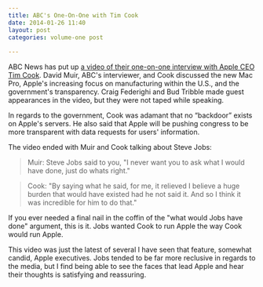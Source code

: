 ```yaml
---
title: ABC's One-On-One with Tim Cook
date: 2014-01-26 11:40
layout: post
categories: volume-one post
 
---
```



ABC News has put up [a video of their one-on-one interview with Apple CEO Tim Cook](http://abcnews.go.com/WNT/video/apple-ceo-speaks-21660730). David Muir, ABC's interviewer, and Cook discussed the new Mac Pro, Apple's increasing focus on manufacturing within the U.S., and the government's transparency. Craig Federighi and Bud Tribble made guest appearances in the video, but they were not taped while speaking.

In regards to the government, Cook was adamant that no “backdoor” exists on Apple's servers. He also said that Apple will be pushing congress to be more transparent with data requests for users' information.

The video ended with Muir and Cook talking about Steve Jobs:

> Muir: Steve Jobs said to you, "I never want you to ask what I would have done, just do whats right."

> Cook: "By saying what he said, for me, it relieved I believe a huge burden that would have existed had he not said it. And so I think it was incredible for him to do that."

If you ever needed a final nail in the coffin of the "what would Jobs have done" argument, this is it. Jobs wanted Cook to run Apple the way Cook would run Apple.

This video was just the latest of several I have seen that feature, somewhat candid, Apple executives. Jobs tended to be far more reclusive in regards to the media, but I find being able to see the faces that lead Apple and hear their thoughts is satisfying and reassuring.
